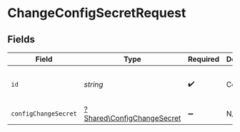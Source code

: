 # ChangeConfigSecretRequest


## Fields

| Field                                                                   | Type                                                                    | Required                                                                | Description                                                             | Example                                                                 |
| ----------------------------------------------------------------------- | ----------------------------------------------------------------------- | ----------------------------------------------------------------------- | ----------------------------------------------------------------------- | ----------------------------------------------------------------------- |
| `id`                                                                    | *string*                                                                | :heavy_check_mark:                                                      | Config ID                                                               | 4997257d-dfb6-445b-929c-cbe2ab182818                                    |
| `configChangeSecret`                                                    | [?Shared\ConfigChangeSecret](../../Models/Shared/ConfigChangeSecret.md) | :heavy_minus_sign:                                                      | N/A                                                                     |                                                                         |
